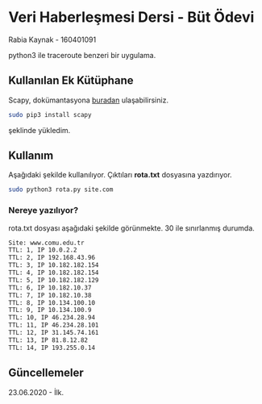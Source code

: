 # Veri Haberleşmesi Dersi - Büt Ödevi

Rabia Kaynak - 160401091

python3 ile traceroute benzeri bir uygulama.
## Kullanılan Ek Kütüphane

Scapy, dokümantasyona [buradan](https://scapy.readthedocs.io/en/latest/)
 ulaşabilirsiniz.

```bash
sudo pip3 install scapy
```
şeklinde yükledim.

## Kullanım

Aşağıdaki şekilde kullanılıyor. Çıktıları **rota.txt** dosyasına yazdırıyor.

```bash
sudo python3 rota.py site.com
```
### Nereye yazılıyor?
rota.txt dosyası aşağıdaki şekilde görünmekte. 30 ile sınırlanmış durumda.
```bash
Site: www.comu.edu.tr
TTL: 1, IP 10.0.2.2
TTL: 2, IP 192.168.43.96
TTL: 3, IP 10.182.182.154
TTL: 4, IP 10.182.182.154
TTL: 5, IP 10.182.182.129
TTL: 6, IP 10.182.10.37
TTL: 7, IP 10.182.10.38
TTL: 8, IP 10.134.100.10
TTL: 9, IP 10.134.100.9
TTL: 10, IP 46.234.28.94
TTL: 11, IP 46.234.28.101
TTL: 12, IP 31.145.74.161
TTL: 13, IP 81.8.12.82
TTL: 14, IP 193.255.0.14
```


## Güncellemeler
23.06.2020 - İlk.